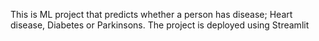 This is ML project that predicts whether a person has disease; Heart disease, Diabetes or Parkinsons. The project is deployed using Streamlit
